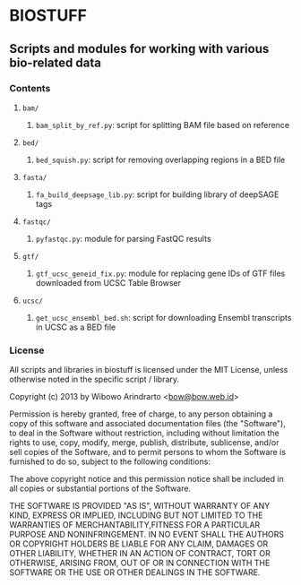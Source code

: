 BIOSTUFF
========

Scripts and modules for working with various bio-related data
-------------------------------------------------------------

### Contents

1. `bam/`

    1. `bam_split_by_ref.py`: script for splitting BAM file based on reference

2. `bed/`

    1. `bed_squish.py`: script for removing overlapping regions in a BED file

3. `fasta/`

    1. `fa_build_deepsage_lib.py`: script for building library of deepSAGE tags

4. `fastqc/`

    1. `pyfastqc.py`: module for parsing FastQC results

5. `gtf/`

    1. `gtf_ucsc_geneid_fix.py`: module for replacing gene IDs of GTF files downloaded from UCSC Table Browser

6. `ucsc/`

    1. `get_ucsc_ensembl_bed.sh`: script for downloading Ensembl transcripts in UCSC as a BED file


### License

All scripts and libraries in biostuff is licensed under the MIT License,
unless otherwise noted in the specific script / library.

Copyright (c) 2013 by Wibowo Arindrarto <<bow@bow.web.id>>

Permission is hereby granted, free of charge, to any person obtaining a copy of
this software and associated documentation files (the "Software"), to deal in
the Software without restriction, including without limitation the rights to
use, copy, modify, merge, publish, distribute, sublicense, and/or sell copies of
the Software, and to permit persons to whom the Software is furnished to do so,
subject to the following conditions:

The above copyright notice and this permission notice shall be included in all
copies or substantial portions of the Software.

THE SOFTWARE IS PROVIDED "AS IS", WITHOUT WARRANTY OF ANY KIND, EXPRESS OR
IMPLIED, INCLUDING BUT NOT LIMITED TO THE WARRANTIES OF MERCHANTABILITY,FITNESS
FOR A PARTICULAR PURPOSE AND NONINFRINGEMENT. IN NO EVENT SHALL THE AUTHORS OR
COPYRIGHT HOLDERS BE LIABLE FOR ANY CLAIM, DAMAGES OR OTHER LIABILITY, WHETHER
IN AN ACTION OF CONTRACT, TORT OR OTHERWISE, ARISING FROM, OUT OF OR IN
CONNECTION WITH THE SOFTWARE OR THE USE OR OTHER DEALINGS IN THE SOFTWARE.
